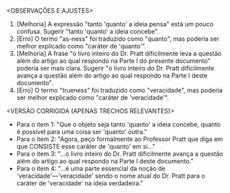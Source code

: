 <OBSERVAÇÕES E AJUSTES>
1. [Melhoria] A expressão "tanto 'quanto' a ideia pensa" está um pouco confusa. Sugerir "tanto 'quanto' a ideia concebe".
2. [Erro] O termo "as-ness" foi traduzido como "quanto", mas poderia ser melhor explicado como "caráter de 'quanto'".
3. [Melhoria] A frase "o livro inteiro do Dr. Pratt dificilmente leva a questão além do artigo ao qual respondo na Parte I do presente documento" poderia ser mais clara. Sugerir "o livro inteiro do Dr. Pratt dificilmente avança a questão além do artigo ao qual respondo na Parte I deste documento".
4. [Erro] O termo "trueness" foi traduzido como "veracidade", mas poderia ser melhor explicado como "caráter de 'veracidade'".

<VERSÃO CORRIGIDA (APENAS TRECHOS RELEVANTES)>
- Para o item 1: "Que o objeto seja tanto 'quanto' a ideia concebe, quanto é possível para uma coisa ser 'quanto' outra."
- Para o item 2: "Agora, peço formalmente ao Professor Pratt que diga em que CONSISTE esse caráter de 'quanto' em si..."
- Para o item 3: "...o livro inteiro do Dr. Pratt dificilmente avança a questão além do artigo ao qual respondo na Parte I deste documento."
- Para o item 4: "...é uma parte essencial da noção de 'veracidade'—'veracidade' sendo o nome atual do Dr. Pratt para o caráter de 'veracidade' na ideia verdadeira."